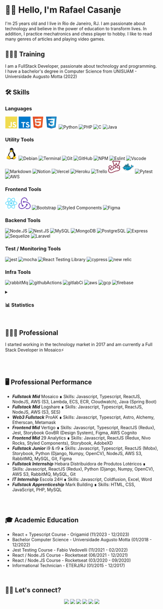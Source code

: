 # 👋🏽 Hello, I'm Rafael Casanje

I'm 25 years old and I live in Rio de Janeiro, RJ. I am passionate about technology and believe in the power of education to transform lives. In addition, I practice mechatronics and chess player to hobby. I like to read many genres of articles and playing video games.

## 👩🏽‍🎓 Training

I am a FullStack Developer, passionate about technology and programming. I have a bachelor's degree in Computer Science from UNISUAM - Universidade Augusto Motta (2022)

## 🛠 Skills

### Languages
<p>
<img title="JavaScript" alt="JavaScript" height="40" width="40" src="https://raw.githubusercontent.com/devicons/devicon/master/icons/javascript/javascript-plain.svg" />
<img title="TypeScript" alt="TypeScript" height="40" width="40" src="https://raw.githubusercontent.com/devicons/devicon/master/icons/typescript/typescript-original.svg" />
<img title="HTML" alt="HTML" height="40" width="40" src="https://raw.githubusercontent.com/devicons/devicon/master/icons/html5/html5-original.svg" />
<img title="CSS" alt="CSS" height="40" width="40" src="https://raw.githubusercontent.com/devicons/devicon/master/icons/css3/css3-original.svg" />
<img title="Python" alt="Python" height="40" width="40" src="https://cdn.jsdelivr.net/gh/devicons/devicon/icons/python/python-original.svg" />
<img title="PHP" alt="PHP" height="40" width="40" src="https://cdn.jsdelivr.net/gh/devicons/devicon/icons/php/php-original.svg" />
<img title="C" alt="C" height="40" width="40" src="https://raw.githubusercontent.com/jmnote/z-icons/master/svg/c.svg" />
<img title="Java" alt="Java" height="40" width="40" src="https://cdn.jsdelivr.net/gh/devicons/devicon/icons/java/java-original.svg" />
</p>

### Utility Tools

<p>
  <img title="Linux" alt="Linux" width="40" height="40" src="https://raw.githubusercontent.com/devicons/devicon/master/icons/linux/linux-original.svg" />
  <img title="Debian" alt="Debian" width="40" height="40" src="https://cdn.jsdelivr.net/gh/devicons/devicon/icons/debian/debian-original.svg" />
  <img title="Terminal" alt="Terminal" height="40" width="40" src="https://cdn.svgporn.com/logos/terminal.svg" />
  <img title="Git" alt="Git" height="40" width="40" src="https://cdn.jsdelivr.net/gh/devicons/devicon/icons/git/git-original.svg" />
  <img title="GitHub" alt="GitHub" height="40" width="40" src="https://cdn.jsdelivr.net/gh/devicons/devicon/icons/github/github-original.svg" />
  <img title="NPM" alt="NPM" height="40" width="40" src="https://cdn.jsdelivr.net/gh/devicons/devicon/icons/npm/npm-original-wordmark.svg" />
  <img title="Eslint" alt="Eslint" height="40" width="40" src="https://cdn.jsdelivr.net/gh/devicons/devicon/icons/eslint/eslint-original.svg" />
  <img title="Vscode" alt="Vscode" height="40" width="40" src="https://cdn.jsdelivr.net/gh/devicons/devicon/icons/vscode/vscode-original.svg" />
  <img title="Markdown" alt="Markdown" height="40" width="40" src="https://cdn.jsdelivr.net/gh/devicons/devicon/icons/markdown/markdown-original.svg" />
  <img title="Notion" alt="Notion" height="40" width="40" src="https://img.icons8.com/glyph-neue/64/notion.png"/>
  <img title="Vercel" alt="Vercel" height="40" width="40" src="https://www.svgrepo.com/show/327408/logo-vercel.svg" />
  <img title="Heroku" alt="Heroku" height="40" width="40" src="https://cdn.jsdelivr.net/gh/devicons/devicon/icons/heroku/heroku-plain.svg" />
  <img title="Trello" alt="Trello" height="40" width="40" src="https://cdn.jsdelivr.net/gh/devicons/devicon/icons/trello/trello-plain.svg" />
  <img title="Jest" alt="Jest" height="40" width="40" src="https://raw.githubusercontent.com/devicons/devicon/master/icons/jest/jest-plain.svg" />
  <img title="Docker" alt="Docker" height="40" width="40" src="https://raw.githubusercontent.com/devicons/devicon/master/icons/docker/docker-original.svg" />
  <img title="Pytest" alt="Pytest" height="40" width="40" src="https://cdn.jsdelivr.net/gh/devicons/devicon/icons/pytest/pytest-original.svg" />
  <img title="AWS" alt="AWS" height="40" width="40" src="https://img.icons8.com/color/48/amazon-web-services.png" alt="amazon-web-services"/>
</p>

### Frontend Tools

<p>
  <img title="React" alt="React" height="40" width="40" src="https://raw.githubusercontent.com/devicons/devicon/master/icons/react/react-original.svg" />
  <img title="Redux" alt="Redux" height="40" width="40" src="https://raw.githubusercontent.com/devicons/devicon/master/icons/redux/redux-original.svg" />
  <img title="Bootstrap" alt="Bootstrap" width="40" height="40" src="https://cdn.jsdelivr.net/gh/devicons/devicon/icons/bootstrap/bootstrap-original.svg" />
  <img title="Styled Components" alt="Styled Components" height="40" width="40" src="https://avatars.githubusercontent.com/u/20658825?s=200&v=4" />
  <img title="Figma" alt="Figma" height="40" width="40" src="https://cdn.jsdelivr.net/gh/devicons/devicon/icons/figma/figma-original.svg" />
</p>

### Backend Tools

<p>
  <img title="Node.JS" alt="Node.JS" height="40" width="40" src="https://cdn.jsdelivr.net/gh/devicons/devicon/icons/nodejs/nodejs-original.svg" />
  <img title="Nest.JS" alt="Nest.JS" height="40" width="40" src="https://cdn.jsdelivr.net/gh/devicons/devicon/icons/nestjs/nestjs-plain.svg" />
  <img title="MySQL" alt="MySQL" height="40" width="40" src="https://cdn.jsdelivr.net/gh/devicons/devicon/icons/mysql/mysql-original.svg" />
  <img title="MongoDB" alt="MongoDB" height="40" width="40" src="https://cdn.jsdelivr.net/gh/devicons/devicon/icons/mongodb/mongodb-original.svg" />
  <img title="PostgreSQL" alt="PostgreSQL" height="40" width="40" src="https://cdn.jsdelivr.net/gh/devicons/devicon/icons/postgresql/postgresql-original.svg" />
  <img title="Express" alt="Express" height="40" width="40" src="https://cdn.jsdelivr.net/gh/devicons/devicon/icons/express/express-original.svg" />
  <img title="Sequelize" alt="Sequelize" height="40" width="40" src="https://cdn.jsdelivr.net/gh/devicons/devicon/icons/sequelize/sequelize-original.svg" />
  <img title="Laravel" alt="Laravel" height="40" width="40" src="https://cdn.jsdelivr.net/gh/devicons/devicon/icons/laravel/laravel-plain.svg" />
</p>

### Test / Monitoring Tools
<p>
  <img title="Jest" src="https://cdn.jsdelivr.net/gh/devicons/devicon/icons/jest/jest-plain.svg" width="40" alt="jest" />
  <img title="Mocha" src="https://cdn.jsdelivr.net/gh/devicons/devicon/icons/mocha/mocha-plain.svg" width="40" alt="mocha" />
  <img title="React Testing Library" alt="React Testing Library" width="40" height="40" src="https://testing-library.com/img/logo-large.png" />
  <img title="Cypress" src="https://static-00.iconduck.com/assets.00/cypress-icon-144x144-wdum32ye.png" width="40" alt="cypress" />
  <img title="New Relic" src="https://newrelic.com/themes/custom/erno/assets/mediakit/new_relic_logo_vertical.png" width="40" alt="new relic" />
</p>

### Infra Tools
<p>
  <img title="RabbitMQ" src="https://static-00.iconduck.com/assets.00/rabbitmq-icon-484x512-s9lfaapn.png" width="40" alt="rabbitMq" />
  <img title="Github" src="https://static-00.iconduck.com/assets.00/githubactions-icon-512x512-jbpvj4ny.png" width="40" alt="githubActions" />
  <img title="Gitlab" src="https://static-00.iconduck.com/assets.00/gitlab-plain-wordmark-icon-512x510-2jy6wwwv.png" width="40" alt="gitlabCi" />
  <img title="AWS" src="https://static-00.iconduck.com/assets.00/aws-icon-512x306-hz71jncq.png" width="40" alt="aws" />
  <img title="GCP" src="https://static-00.iconduck.com/assets.00/gcp-color-icon-512x410-g12trk1y.png" width="40" alt="gcp" />
  <img title="Firebase" src="https://cdn.jsdelivr.net/gh/devicons/devicon/icons/firebase/firebase-plain.svg" width="40" alt="firebase" />
</p>


<details>
<summary><h3>📊 Statistics</h3></summary>

<img src="https://github-profile-summary-cards.vercel.app/api/cards/profile-details?username=casanej&theme=radical" width="100%" />
<img src="https://github-readme-stats.vercel.app/api/top-langs?locale=pt-br&hide_title=false&layout=compact&card_width=320&langs_count=30&theme=radical&hide_border=true&username=casanej" width="100%" alt="languages graph"  />
<img src="https://github-readme-stats.vercel.app/api?username=casanej&theme=radical&hide_border=true" width="100%" />

</details>

<br>

## 👩🏽‍💻 Professional

I started working in the technology market in 2017 and am currently a Full Stack Developer in Mosaico⚡

<br>
<br>

<!-- ## 🌎 Open Source Projects

<br> -->

<!-- ## 📑 Open Source Contributions

<br> -->

<!-- ## 📖 Latest Blog Posts (SOON)

<br> -->

<!-- ## 🤠 Participations

<br> -->

## 🖥 Professional Performance

- ***Fullstack Mid*** Mosaico <!-- (02/2023 - Now) --> ∎ Skills: Javascript, Typescript, ReactJS, NodeJS, AWS (S3, Lambda, ECS, ECR, Cloudwatch), Java (Spring Boot)
- ***Fullstack Mid*** Logshare <!-- (10/2022 - 03/2023) --> ∎ Skills: Javascript, Typescript, ReactJS, NodeJS, AWS (S3, SES)
- ***Web3 Fullstack*** ProAK <!-- (07/2022 - 11/2022) --> ∎ Skills: Javascript, Typescript, Astro, Alchemy, Etherscan, Metamask
- ***Frontend Mid*** Vertigo <!-- (10/2021 - 06/2022) --> ∎ Skills: Javascript, Typescript, ReactJS (Redux), Jest, Storybook GovBR (Design System), Figma, AWS Cognito
- ***Frontend Mid*** 29 Analytics <!-- (03/2021 - 02/2022) --> ∎ Skills: Javascript, ReactJS (Redux, Nivo Rocks, Styled Components), Storybook, AdobeXD
- ***Fullstack Junior*** i9 & r9 <!-- (02/2020 - 03/2021) --> ∎ Skills: Javascript, Typescript, ReactJS (Mobx), Storybook, Python (Django, Numpy, OpenCV), NodeJS, AWS S3, RabbitMQ, MySQL, Git, Figma
- ***Fullstack Internship*** Hebara Distribuidora de Produtos Lotéricos <!-- (02/2019 - 02/2020) --> ∎ Skills: Javascript, ReactJS (Redux), Python (Django, Numpy, OpenCV), AWS S3, RabbitMQ, MySQL, Git
- ***IT Internship*** Escola 24H <!-- (03/2018 - 10/2018) --> ∎ Skills: Javascript, Coldfusion, Excel, Word
- ***Fullstack Apprenticeship*** Mark Building <!-- (06/2017 - 02/2018) --> ∎ Skills: HTML, CSS, JavaScript, PHP, MySQL

<br>
<br>

## 🎓 Academic Education

- React + Typescript Course - Origamid (11/2023 - 12/2023)
- Bachelor Computer Science - Universidade Augusto Motta (01/2018 - 12/2022)
- Jest Testing Course - Fabio Vedovelli (11/2021 - 02/2022)
- React / Node.JS Course - Rocketseat (06/2021 - 12/2021)
- React / Node.JS Course - Rocketseat (03/2020 - 09/2020)
- Informational Technician - ETERJ/RJ (01/2015 - 12/2017)

<br>


## 🤝🏾 Let's connect?

<div align="center" style="display: inline_block">
<a href="https://casanje.com/" target="_blank"><img src="https://img.shields.io/badge/-Portfólio-06D6A0?style=for-the-badge" target="_blank"></a>
<a href="https://www.linkedin.com/in/rafael-casanje/" target="_blank"><img src="https://img.shields.io/badge/-LinkedIn-%230077B5?style=for-the-badge&logo=linkedin&logoColor=white" target="_blank"></a>
<a href="https://dev.to/casanje" target="_blank"><img src="https://img.shields.io/static/v1?message=dev.to&logo=dev.to&label=&color=0A0A0A&logoColor=white&labelColor=&style=for-the-badge" /></a>
<a href="https://www.instagram.com/casanje/" target="_blank"><img src="https://img.shields.io/badge/-Instagram-%23E4405F?style=for-the-badge&logo=instagram&logoColor=white" target="_blank"></a>
<a href="mailto:rafael.casanje@gmail.com"><img src="https://img.shields.io/badge/Gmail-C00021?style=for-the-badge&logo=gmail&logoColor=white" target="_blank"></a>
<a href="https://www.chess.com/member/casanje"><img src="https://images.chesscomfiles.com/uploads/v1/images_users/tiny_mce/PedroPinhata/phpwlfNic.png" width="100" target="_blank" /></a>
</div>

<br>
<br>
<br>
<br>